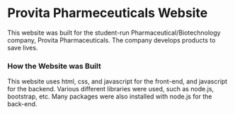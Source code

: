 # Provita Pharmeceuticals Website
This website was built for the student-run Pharmaceutical/Biotechnology company, Provita Pharmaceuticals. The company develops products to save lives.
### How the Website was Built
This website uses html, css, and javascript for the front-end, and javascript for the backend. Various different libraries were used, such as node.js, bootstrap, etc. Many packages were also installed with node.js for the back-end.
